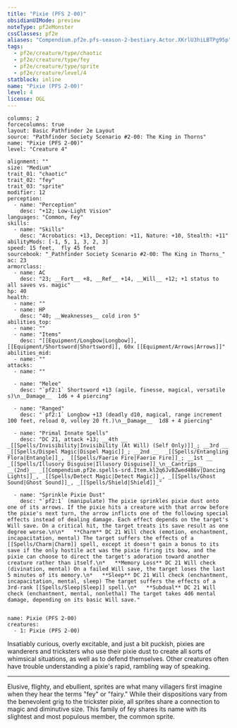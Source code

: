 ```yaml
---
title: "Pixie (PFS 2-00)"
obsidianUIMode: preview
noteType: pf2eMonster
cssClasses: pf2e
aliases: "Compendium.pf2e.pfs-season-2-bestiary.Actor.XKrlU3hiLBTPg95p" 
tags:
  - pf2e/creature/type/chaotic
  - pf2e/creature/type/fey
  - pf2e/creature/type/sprite
  - pf2e/creature/level/4
statblock: inline
name: "Pixie (PFS 2-00)"
level: 4
license: OGL
---
```


```statblock
columns: 2
forcecolumns: true
layout: Basic Pathfinder 2e Layout
source: "Pathfinder Society Scenario #2-00: The King in Thorns"
name: "Pixie (PFS 2-00)"
level: "Creature 4"

alignment: ""
size: "Medium"
trait_01: "chaotic"
trait_02: "fey"
trait_03: "sprite"
modifier: 12
perception:
  - name: "Perception"
    desc: "+12; Low-Light Vision"
languages: "Common, Fey"
skills:
  - name: "Skills"
    desc: "Acrobatics: +13, Deception: +11, Nature: +10, Stealth: +11"
abilityMods: [-1, 5, 1, 3, 2, 3]
speed: 15 feet,  fly 45 feet
sourcebook: "_Pathfinder Society Scenario #2-00: The King in Thorns_"
ac: 23
armorclass:
  - name: AC
    desc: "23; __Fort__ +8, __Ref__ +14, __Will__ +12; +1 status to all saves vs. magic"
hp: 40
health:
  - name: ""
  - name: HP
    desc: "40; __Weaknesses__ cold iron 5"
abilities_top:
  - name: ""
  - name: "Items"
    desc: "[[Equipment/Longbow|Longbow]], [[Equipment/Shortsword|Shortsword]], 60x [[Equipment/Arrows|Arrows]]"
abilities_mid:
  - name: ""
attacks:
  - name: ""

  - name: "Melee"
    desc: "`pf2:1` Shortsword +13 (agile, finesse, magical, versatile s)\n__Damage__  1d6 + 4 piercing"

  - name: "Ranged"
    desc: "`pf2:1` Longbow +13 (deadly d10, magical, range increment 100 feet, reload 0, volley 20 ft.)\n__Damage__  1d8 + 4 piercing"

  - name: "Primal Innate Spells"
    desc: "DC 21, attack +13; __4th __  _[[Spells/Invisibility|Invisibility (At Will) (Self Only)]]_; __3rd __  _[[Spells/Dispel Magic|Dispel Magic]]_; __2nd __  _[[Spells/Entangling Flora|Entangle]]_, _[[Spells/Faerie Fire|Faerie Fire]]_; __1st __  _[[Spells/Illusory Disguise|Illusory Disguise]]_\n__Cantrips__  __(2nd)__ _[[Compendium.pf2e.spells-srd.Item.kl2q6JvBZwed4B6v|Dancing Lights]]_, _[[Spells/Detect Magic|Detect Magic]]_, _[[Spells/Ghost Sound|Ghost Sound]]_, _[[Spells/Shield|Shield]]_"

  - name: "Sprinkle Pixie Dust"
    desc: "`pf2:1` (manipulate) The pixie sprinkles pixie dust onto one of its arrows. If the pixie hits a creature with that arrow before the pixie's next turn, the arrow inflicts one of the following special effects instead of dealing damage. Each effect depends on the target's Will save. On a critical hit, the target treats its save result as one degree worse.\n\n*   **Charm** DC 21 Will check (emotion, enchantment, incapacitation, mental) The target suffers the effects of a [[Spells/Charm|Charm]] spell, except it doesn't gain a bonus to its save if the only hostile act was the pixie firing its bow, and the pixie can choose to direct the target's adoration toward another creature rather than itself.\n*   **Memory Loss** DC 21 Will check (divination, mental) On a failed Will save, the target loses the last 5 minutes of its memory.\n*   **Sleep** DC 21 Will check (enchantment, incapacitation, mental, sleep) The target suffers the effects of a 3rd-rank [[Spells/Sleep|Sleep]] spell.\n*   **Subdual** DC 21 Will check (enchantment, mental, nonlethal) The target takes 4d6 mental damage, depending on its basic Will save."
 
```

```encounter-table
name: Pixie (PFS 2-00)
creatures:
  - 1: Pixie (PFS 2-00)
```



Insatiably curious, overly excitable, and just a bit puckish, pixies are wanderers and tricksters who use their pixie dust to create all sorts of whimsical situations, as well as to defend themselves. Other creatures often have trouble understanding a pixie's rapid, rambling way of speaking.

* * *

Elusive, flighty, and ebullient, sprites are what many villagers first imagine when they hear the terms "fey" or "fairy." While their dispositions vary from the benevolent grig to the trickster pixie, all sprites share a connection to magic and diminutive size. This family of fey shares its name with its slightest and most populous member, the common sprite.
